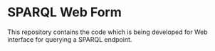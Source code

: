 # SPARQL Web Form
This repository contains the code which is being developed for Web interface for querying a SPARQL endpoint.
